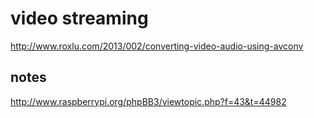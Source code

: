 # video streaming



http://www.roxlu.com/2013/002/converting-video-audio-using-avconv

















## notes

http://www.raspberrypi.org/phpBB3/viewtopic.php?f=43&t=44982